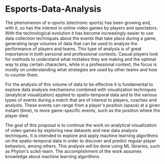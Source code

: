 # Esports-Data-Analysis

The phenomenon of e-sports (electronic sports) has been growing and, with it, so has the interest in online video games by players and spectators. With the technological evolution it has become increasingly easier to use data collection techniques about the events that take place during a game, generating large volumes of data that can be used to analyze the performance of players and teams. This type of analysis is of great importance in both personal and professional contexts. Casual players look for methods to understand what mistakes they are making and the optimal way to play certain characters, while in a professional context, the focus is mostly on understanding what strategies are used by other teams and how to counter them. 

For the analysis of this volume of data to be effective it is fundamental to explore data analysis mechanisms combined with visualization techniques (analytical visualization) applied to spatio-temporal data and to the various types of events during a match that are of interest to players, coaches and analysts. These events can range from a player's position (space) at a given instant (time), to more game-specific events, such as the position where the player died.

The goal of this proposal is to continue the work on analytical visualization of video games by exploring new datasets and new data analysis techniques. It is intended to explore and apply machine learning algorithms on the spatio-temporal data in order to discover and predict regular player behaviors, among others. This analysis will be done using ML libraries, such as Phyton's scikit-learn. The accomplishment of the work assumes knowledge about machine learning algorithms.
